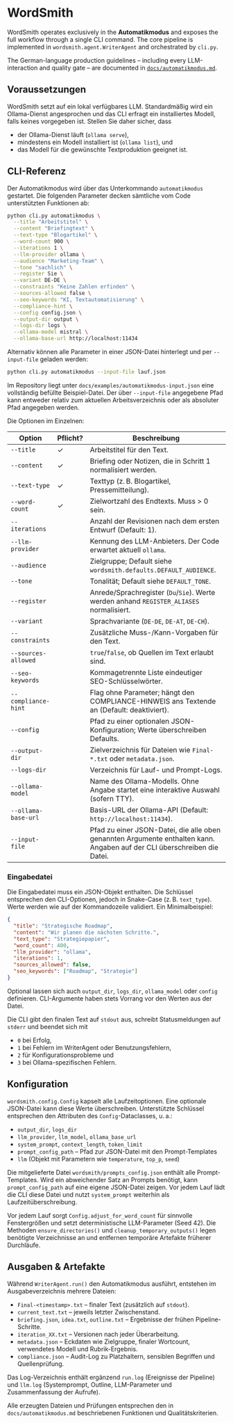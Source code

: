 # WordSmith

WordSmith operates exclusively in the **Automatikmodus** and exposes the
full workflow through a single CLI command. The core pipeline is
implemented in `wordsmith.agent.WriterAgent` and orchestrated by
`cli.py`.

The German-language production guidelines – including every
LLM-interaction and quality gate – are documented in
[`docs/automatikmodus.md`](docs/automatikmodus.md).

## Voraussetzungen

WordSmith setzt auf ein lokal verfügbares LLM. Standardmäßig wird ein
Ollama-Dienst angesprochen und das CLI erfragt ein installiertes Modell,
falls keines vorgegeben ist. Stellen Sie daher sicher, dass

* der Ollama-Dienst läuft (`ollama serve`),
* mindestens ein Modell installiert ist (`ollama list`), und
* das Modell für die gewünschte Textproduktion geeignet ist.

## CLI-Referenz

Der Automatikmodus wird über das Unterkommando `automatikmodus`
gestartet. Die folgenden Parameter decken sämtliche vom Code
unterstützten Funktionen ab:

```bash
python cli.py automatikmodus \
  --title "Arbeitstitel" \
  --content "Briefingtext" \
  --text-type "Blogartikel" \
  --word-count 900 \
  --iterations 1 \
  --llm-provider ollama \
  --audience "Marketing-Team" \
  --tone "sachlich" \
  --register Sie \
  --variant DE-DE \
  --constraints "Keine Zahlen erfinden" \
  --sources-allowed false \
  --seo-keywords "KI, Textautomatisierung" \
  --compliance-hint \
  --config config.json \
  --output-dir output \
  --logs-dir logs \
  --ollama-model mistral \
  --ollama-base-url http://localhost:11434
```

Alternativ können alle Parameter in einer JSON-Datei hinterlegt und per
`--input-file` geladen werden:

```bash
python cli.py automatikmodus --input-file lauf.json
```

Im Repository liegt unter `docs/examples/automatikmodus-input.json` eine
vollständig befüllte Beispiel-Datei. Der über `--input-file` angegebene
Pfad kann entweder relativ zum aktuellen Arbeitsverzeichnis oder als
absoluter Pfad angegeben werden.

Die Optionen im Einzelnen:

| Option | Pflicht? | Beschreibung |
| ------ | -------- | ------------ |
| `--title` | ✓ | Arbeitstitel für den Text. |
| `--content` | ✓ | Briefing oder Notizen, die in Schritt 1 normalisiert werden. |
| `--text-type` | ✓ | Texttyp (z. B. Blogartikel, Pressemitteilung). |
| `--word-count` | ✓ | Zielwortzahl des Endtexts. Muss > 0 sein. |
| `--iterations` |   | Anzahl der Revisionen nach dem ersten Entwurf (Default: 1). |
| `--llm-provider` |   | Kennung des LLM-Anbieters. Der Code erwartet aktuell `ollama`. |
| `--audience` |   | Zielgruppe; Default siehe `wordsmith.defaults.DEFAULT_AUDIENCE`. |
| `--tone` |   | Tonalität; Default siehe `DEFAULT_TONE`. |
| `--register` |   | Anrede/Sprachregister (`Du`/`Sie`). Werte werden anhand `REGISTER_ALIASES` normalisiert. |
| `--variant` |   | Sprachvariante (`DE-DE`, `DE-AT`, `DE-CH`). |
| `--constraints` |   | Zusätzliche Muss-/Kann-Vorgaben für den Text. |
| `--sources-allowed` |   | `true`/`false`, ob Quellen im Text erlaubt sind. |
| `--seo-keywords` |   | Kommagetrennte Liste eindeutiger SEO-Schlüsselwörter. |
| `--compliance-hint` |   | Flag ohne Parameter; hängt den COMPLIANCE-HINWEIS ans Textende an (Default: deaktiviert). |
| `--config` |   | Pfad zu einer optionalen JSON-Konfiguration; Werte überschreiben Defaults. |
| `--output-dir` |   | Zielverzeichnis für Dateien wie `Final-*.txt` oder `metadata.json`. |
| `--logs-dir` |   | Verzeichnis für Lauf- und Prompt-Logs. |
| `--ollama-model` |   | Name des Ollama-Modells. Ohne Angabe startet eine interaktive Auswahl (sofern TTY). |
| `--ollama-base-url` |   | Basis-URL der Ollama-API (Default: `http://localhost:11434`). |
| `--input-file` |   | Pfad zu einer JSON-Datei, die alle oben genannten Argumente enthalten kann. Angaben auf der CLI überschreiben die Datei. |

### Eingabedatei

Die Eingabedatei muss ein JSON-Objekt enthalten. Die Schlüssel entsprechen
den CLI-Optionen, jedoch in Snake-Case (z. B. `text_type`). Werte werden wie
auf der Kommandozeile validiert. Ein Minimalbeispiel:

```json
{
  "title": "Strategische Roadmap",
  "content": "Wir planen die nächsten Schritte.",
  "text_type": "Strategiepapier",
  "word_count": 400,
  "llm_provider": "ollama",
  "iterations": 1,
  "sources_allowed": false,
  "seo_keywords": ["Roadmap", "Strategie"]
}
```

Optional lassen sich auch `output_dir`, `logs_dir`, `ollama_model` oder
`config` definieren. CLI-Argumente haben stets Vorrang vor den Werten aus der
Datei.

Die CLI gibt den finalen Text auf `stdout` aus, schreibt Statusmeldungen
auf `stderr` und beendet sich mit

* `0` bei Erfolg,
* `1` bei Fehlern im WriterAgent oder Benutzungsfehlern,
* `2` für Konfigurationsprobleme und
* `3` bei Ollama-spezifischen Fehlern.

## Konfiguration

`wordsmith.config.Config` kapselt alle Laufzeitoptionen. Eine optionale
JSON-Datei kann diese Werte überschreiben. Unterstützte Schlüssel
entsprechen den Attributen des `Config`-Dataclasses, u. a.:

* `output_dir`, `logs_dir`
* `llm_provider`, `llm_model`, `ollama_base_url`
* `system_prompt`, `context_length`, `token_limit`
* `prompt_config_path` – Pfad zur JSON-Datei mit den Prompt-Templates
* `llm` (Objekt mit Parametern wie `temperature`, `top_p`, `seed`)

Die mitgelieferte Datei `wordsmith/prompts_config.json` enthält alle
Prompt-Templates. Wird ein abweichender Satz an Prompts benötigt, kann
`prompt_config_path` auf eine eigene JSON-Datei zeigen. Vor jedem Lauf
lädt die CLI diese Datei und nutzt `system_prompt` weiterhin als
Laufzeitüberschreibung.

Vor jedem Lauf sorgt `Config.adjust_for_word_count` für sinnvolle
Fenstergrößen und setzt deterministische LLM-Parameter (Seed 42). Die
Methoden `ensure_directories()` und `cleanup_temporary_outputs()` legen
benötigte Verzeichnisse an und entfernen temporäre Artefakte früherer
Durchläufe.

## Ausgaben & Artefakte

Während `WriterAgent.run()` den Automatikmodus ausführt, entstehen im
Ausgabeverzeichnis mehrere Dateien:

* `Final-<timestamp>.txt` – finaler Text (zusätzlich auf `stdout`).
* `current_text.txt` – jeweils letzter Zwischenstand.
* `briefing.json`, `idea.txt`, `outline.txt` – Ergebnisse der frühen Pipeline-Schritte.
* `iteration_XX.txt` – Versionen nach jeder Überarbeitung.
* `metadata.json` – Eckdaten wie Zielgruppe, finaler Wortcount,
  verwendetes Modell und Rubrik-Ergebnis.
* `compliance.json` – Audit-Log zu Platzhaltern, sensiblen Begriffen und Quellenprüfung.

Das Log-Verzeichnis enthält ergänzend `run.log` (Ereignisse der
Pipeline) und `llm.log` (Systemprompt, Outline, LLM-Parameter und
Zusammenfassung der Aufrufe).

Alle erzeugten Dateien und Prüfungen entsprechen den in
`docs/automatikmodus.md` beschriebenen Funktionen und Qualitätskriterien.
